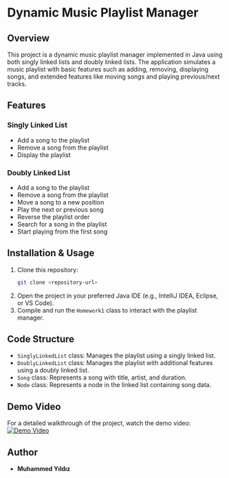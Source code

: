 # Dynamic Music Playlist Manager

## Overview
This project is a dynamic music playlist manager implemented in Java using both singly linked lists and doubly linked lists. The application simulates a music playlist with basic features such as adding, removing, displaying songs, and extended features like moving songs and playing previous/next tracks.

## Features
### Singly Linked List
- Add a song to the playlist
- Remove a song from the playlist
- Display the playlist

### Doubly Linked List
- Add a song to the playlist
- Remove a song from the playlist
- Move a song to a new position
- Play the next or previous song
- Reverse the playlist order
- Search for a song in the playlist
- Start playing from the first song

## Installation & Usage
1. Clone this repository:
   ```sh
   git clone <repository-url>
   ```
2. Open the project in your preferred Java IDE (e.g., IntelliJ IDEA, Eclipse, or VS Code).
3. Compile and run the `Homework1` class to interact with the playlist manager.

## Code Structure
- `SinglyLinkedList` class: Manages the playlist using a singly linked list.
- `DoublyLinkedList` class: Manages the playlist with additional features using a doubly linked list.
- `Song` class: Represents a song with title, artist, and duration.
- `Node` class: Represents a node in the linked list containing song data.

## Demo Video
For a detailed walkthrough of the project, watch the demo video:
[![Demo Video](https://img.youtube.com/vi/ulGJyhwluFw/0.jpg)](https://youtu.be/ulGJyhwluFw)

## Author
- **Muhammed Yıldız**  


